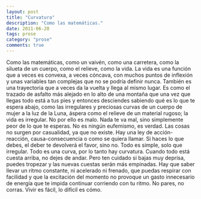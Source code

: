 ```yaml
---
layout: post
title: "Curvatura"
description: "Como las matemáticas."
date: 2011-06-20
tags: prose
category: "prose"
comments: true
---
```


Como las matemáticas, como un vaivén, como una carretera, como la silueta de un cuerpo, como el relieve, como la vida. La vida es una función que a veces es convexa, a veces cóncava, con muchos puntos de inflexión y unas variables tan complejas que no se podría definir nunca. También es una trayectoria que a veces da la vuelta y llega al mismo lugar. Es como el trazado de asfalto más alejado en lo alto de una montaña que una vez que llegas todo está a tus pies y entonces desciendes sabiendo qué es lo que te espera abajo, como las irregulares y preciosas curvas de un cuerpo de mujer a la luz de la Luna, áspera como el relieve de un material rugoso; la vida es irregular. No por ello es malo.
Nada te va mal, sino simplemente peor de lo que te esperas. No es ningún eufemismo, es verdad. Las cosas no surgen por casualidad, ya que no existe. Hay una ley de acción-reacción, causa-consecuencia o como se quiera llamar. Si haces lo que debes, el deber te devolverá el favor, sino no.
Todo es simple, solo que irregular. Todo es una curva, por lo tanto hay curvatura. Cuando todo está cuesta arriba, no dejes de andar. Pero ten cuidado si bajas muy deprisa, puedes tropezar y las nuevas cuestas serán más empinadas. Hay que saber llevar un ritmo constante, ni acelerado ni frenado, que puedas respirar con facilidad y que la excitación del momento no provoque un gasto innecesario de energía que te impida continuar corriendo con tu ritmo. No pares, no corras.
Vivir es fácil, lo difícil es cómo.
